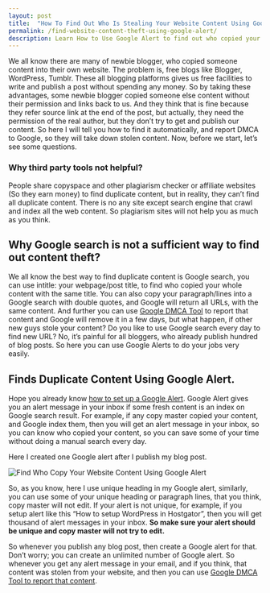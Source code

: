 ```yaml
---
layout: post
title:  "How To Find Out Who Is Stealing Your Website Content Using Google Alert?"
permalink: /find-website-content-theft-using-google-alert/
description: Learn How to Use Google Alert to find out who copied your website content.
---
```

We all know there are many of newbie blogger, who copied someone content into their own website. The problem is, free blogs like Blogger, WordPress, Tumblr. These all blogging platforms gives us free facilities to write and publish a post without spending any money. So by taking these advantages, some newbie blogger copied someone else content without their permission and links back to us.  And they think that is fine because they refer source link at the end of the post, but actually, they need the permission of the real author, but they don’t try to get and publish our content.  So here I will tell you how to find it automatically, and report DMCA to Google, so they will take down stolen content. Now, before we start, let’s see some questions.

### Why third party tools not helpful? ###

People share copyspace and other plagiarism checker or affiliate websites (So they earn money) to find duplicate content, but in reality, they can’t find all duplicate content. There is no any site except search engine that crawl and index all the web content. So plagiarism sites will not help you as much as you think.

## Why Google search is not a sufficient way to find out content theft? ##

We all know the best way to find duplicate content is Google search, you can use intitle: your webpage/post title, to find who copied your whole content with the same title. You can also copy your paragraph/lines into a Google search with double quotes, and Google will return all URLs, with the same content.  And further you can use [Google DMCA Tool](/google-dmca-report/ "Google DMCA Tool To Report Stolen Content") to report that content and Google will remove it in a few days, but what happen, if other new guys stole your content? Do you like to use Google search every day to find new URL? No, it’s painful for all bloggers, who already publish hundred of blog posts. So here you can use Google Alerts to do your jobs very easily.

## Finds Duplicate Content Using Google Alert. ##

Hope you already know [how to set up a Google Alert](/setup-google-news-alert/). Google Alert gives you an alert message in your inbox if some fresh content is an index on Google search result. For example, if any copy master copied your content, and Google index them, then you will get an alert message in your inbox, so you can know who copied your content, so you can save some of your time without doing a manual search every day.

Here I created one Google alert after I publish my blog post.

<img class="img-responsive" alt="Find Who Copy Your Website Content Using Google Alert" src="https://cdn.arjunsinh.com/Find Who Copy Your Website Content Using Google Alert.png" title="Find Who Copy Your Website Content Using Google Alert" /><br />

So, as you know, here I use unique heading in my Google alert, similarly, you can use some of your unique heading or paragraph lines, that you think, copy master will not edit. If your alert is not unique, for example, if you setup alert like this “How to setup WordPress in Hostgator”, then you will get thousand of alert messages in your inbox. **So make sure your alert should be unique and copy master will not try to edit.**

So whenever you publish any blog post, then create a Google alert for that. Don’t worry; you can create an unlimited number of Google alert. So whenever you get any alert message in your email, and if you think, that content was stolen from your website, and then you can use [Google DMCA Tool to report that content](/google-dmca-report/ "Google DMCA Tool to report stolen content."). 

